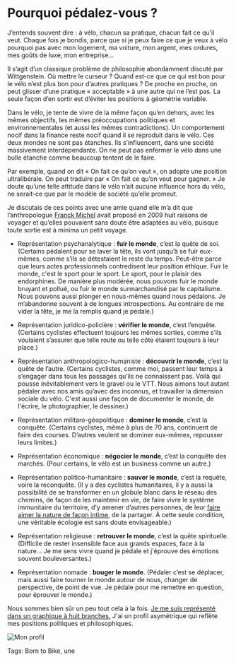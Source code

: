 # Pourquoi pédalez-vous ?

J’entends souvent dire : à vélo, chacun sa pratique, chacun fait ce qu’il veut. Chaque fois je bondis, parce que si je peux faire ce que je veux à vélo pourquoi pas avec mon logement, ma voiture, mon argent, mes ordures, mes goûts de luxe, mon entreprise…

Il s’agit d’un classique problème de philosophie abondamment discuté par Wittgenstein. Où mettre le curseur ? Quand est-ce que ce qui est bon pour le vélo n’est plus bon pour d’autres pratiques ? De proche en proche, on peut glisser d’une pratique « acceptable » à une autre qui ne l’est pas. La seule façon d’en sortir est d’éviter les positions à géométrie variable.

Dans le vélo, je tente de vivre de la même façon qu’en dehors, avec les mêmes objectifs, les mêmes préoccupations politiques et environnementales (et aussi les mêmes contradictions). Un comportement nocif dans la finance reste nocif quand il se reproduit dans le vélo. Ces deux mondes ne sont pas étanches. Ils s’influencent, dans une société massivement interdépendante. On ne peut pas enfermer le vélo dans une bulle étanche comme beaucoup tentent de le faire.

Par exemple, quand on dit « On fait ce qu’on veut », on adopte une position ultralibérale. On peut traduire par « On fait ce qu’on veut pour gagner. » Je doute qu’une telle attitude dans le vélo n’ait aucune influence hors du vélo, ne serait-ce que par le modèle de société qu’elle promeut.

Je discutais de ces points avec une amie quand elle m’a dit que l’anthropologue [Franck Michel](https://www.croiseedesroutes.com/franck-michel-assoc-deroutes-detours) avait proposé en 2009 huit raisons de voyager et qu’elles pouvaient sans doute être adaptées au vélo, puisque toute sortie est à minima un petit voyage.

- Représentation psychanalytique : **fuir le monde**, c’est la quête de soi. (Certains pédalent pour se laver la tête, ils vont jusqu’à se fuir eux-mêmes, comme s’ils se détestaient le reste du temps. Peut-être parce que leurs actes professionnels contredisent leur position éthique. Fuir le monde, c'est le sport pour le sport. Le sport, pour le plaisir des endorphines. De manière plus modérée, nous pouvons fuir le monde bruyant et pollué, ou fuir le monde surmarchandisé par le capitalisme. Nous pouvons aussi plonger en nous-mêmes quand nous pédalons. Je m’abandonne souvent à de longues introspections. Au contraire de me vider la tête, je me la remplis quand je pédale.)

- Représentation juridico-policière : **vérifier le monde**, c’est l’enquête. (Certains cyclistes effectuent toujours les mêmes sorties, comme s’ils voulaient s’assurer que telle route ou telle côte étaient toujours à leur place.)

- Représentation anthropologico-humaniste : **découvrir le monde**, c’est la quête de l’autre. (Certains cyclistes, comme moi, passent leur temps à s’engager dans tous les passages qu’ils ne connaissent pas. Voilà qui pousse inévitablement vers le gravel ou le VTT. Nous aimons tout autant pédaler avec nos amis qu’avec des inconnus, et travailler la dimension sociale du vélo. C'est aussi une façon de documenter le monde, de l'écrire, le photographier, le dessiner.)

- Représentation militaro-géopolitique : **dominer le monde**, c’est la conquête. (Certains cyclistes, même à plus de 70 ans, continuent de faire des courses. D’autres veulent se dominer eux-mêmes, repousser leurs limites.)

- Représentation économique : **négocier le monde**, c’est la conquête des marchés. (Pour certains, le vélo est un business comme un autre.)

- Représentation politico-humanitaire : **sauver le monde**, c’est la requête, voire la reconquête. (Il y a des cyclistes humanitaires, il y a aussi la possibilité de se transformer en un globule blanc dans le réseau des chemins, de façon de les maintenir en vie, de faire vivre le système immunitaire du territoire, d’y amener d’autres personnes, de leur [faire aimer la nature de façon intime](https://tcrouzet.com/2021/08/02/lecologie-commence-par-lamour-du-territoire/), de la partager. À cette seule condition, une véritable écologie est sans doute envisageable.)

- Représentation religieuse : **retrouver le monde**, c’est la quête spirituelle. (Difficile de rester insensible face aux grands espaces, face à la nature… Je me sens vivre quand je pédale et j'éprouve des émotions souvent bouleversantes.)

- Représentation nomade : **bouger le monde**. (Pédaler c’est se déplacer, mais aussi faire tourner le monde autour de nous, changer de perspective, de point de vue. Je pédale pour me remettre en question, pour éprouver le monde.)

Nous sommes bien sûr un peu tout cela à la fois. [Je me suis représenté dans un graphique à huit branches.](https://docs.google.com/spreadsheets/d/13qMNbL0xSvFwuIHOmW6DbYl2enaX-DmAhyKOyD95N9s/edit?usp=sharing) J'ai un profil asymétrique qui reflète mes positions politiques et philosophiques.

![Mon profil](https://docs.google.com/spreadsheets/d/13qMNbL0xSvFwuIHOmW6DbYl2enaX-DmAhyKOyD95N9s/edit?usp=sharing)



Tags: Born to Bike, une